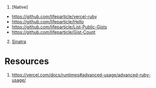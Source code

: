 1. [Native]
- https://github.com/lifeparticle/vercel-ruby
- https://github.com/lifeparticle/Hello
- https://github.com/lifeparticle/List-Public-Gists
- https://github.com/lifeparticle/Gist-Count
2. [Sinatra]()

Resources
============
1. https://vercel.com/docs/runtimes#advanced-usage/advanced-ruby-usage/
